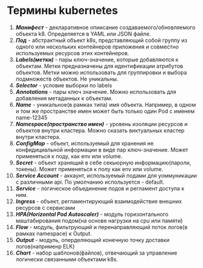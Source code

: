 # Термины kubernetes
1. ***Манифест*** - декларативное опиисание создаваемого/обновляемого объекта k8. Определяется в YAML или JSON файле.
2. ***Под*** - абстрактный объект k8s, представляющий собой группу из одного или нескольких контейнеров приложения и совместно используемых ресурсов этих контейнеров.
3. ***Labels(метки)*** - пары ключ-значение, которые добавляются к объектам. Метки предназначены для идентификации атрибутов объектов. Метки можно использовать для группировки и выбора подмножеств объектов. Не уникальны.
4. ***Selector*** - условие выборки по labels
5. ***Annotations*** - пары ключ значение. Можно использовать для добавления метаданных к объектам.
6. ***Name*** - уникальное(в рамках типа) имя объекта. Например, в одном и том же пространстве имен может быть только один Pod с именем name-12345
7. ***Namespace(пространство имен)*** - уровень изоляции ресурсов и объектов внутри кластера. Можно сказать виктуальных кластер внутри кластера.
8. ***ConfigMap*** - объект, используемый для хранения не конфидициальной информации в виде пар ключ-значение. Может применяться к поду, как env или volume.
9. ***Secret*** - объект хранящий в себе секьюрную информацию(пароли, токены). Может применяться к полу как env или volume.
10. ***Service Account*** - аккаунт, используемый подами для уоммуникации с различными api. По умолчанию используется - default.
11. ***Service*** - логическое объединение подов и регламент доступа к ним.
12. ***Ingress*** - объект, регламентирующий взаимодействие внешних ресурсов с сервисами
13. ***HPA(Horizontal Pod Autoscaler)*** - модуль горизонтального маштабирования подом(на основе нагрузки на cpu или памяти)
14. ***Flow*** - модуль, фильтрующий и перенаправляющий поток логов(в рамках namespace) к Output.
15. ***Output*** - модуль, оперделяющий конечную точку доставки логов(наприменр ELK)
16. ***Chart*** - набор шаблонов(файлов), отвечающий за управление логически связанными объектами k8s.
